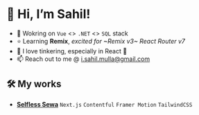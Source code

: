# 👋 Hi, I’m Sahil!
- 💼 Wokring on `Vue` <> `.NET` <> `SQL` stack
- ⭐ Learning **Remix**, _excited for ~Remix v3~ React Router v7_
- 💞️ I love tinkering, especially in React 💙
- 📫 Reach out to me @ i.sahil.mulla@gmail.com

## 🛠️ My works
- **[Selfless Sewa](https://www.selflesssewango.com)** `Next.js` `Contentful` `Framer Motion` `TailwindCSS`
